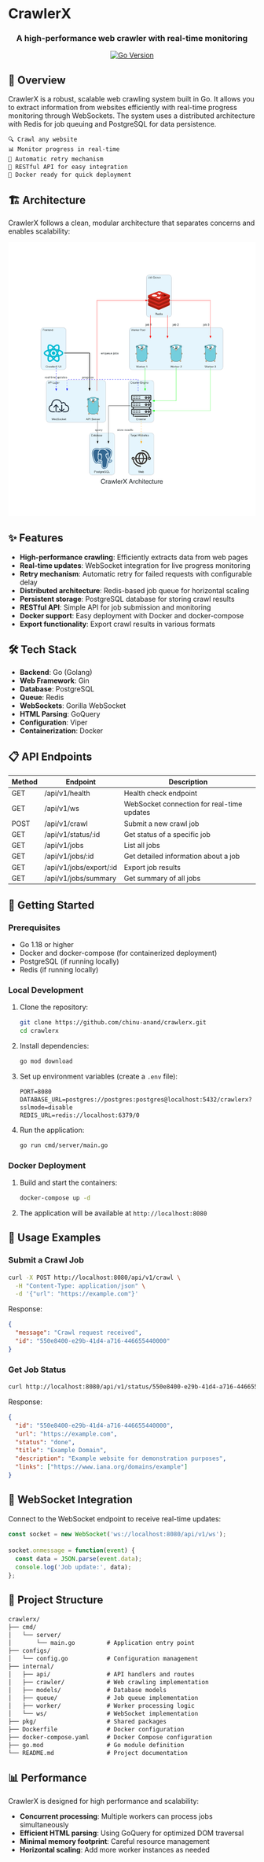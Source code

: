 # CrawlerX

<div align="center">
  <h3>A high-performance web crawler with real-time monitoring</h3>
</div>

<div align="center">
  
[![Go Version](https://img.shields.io/github/go-mod/go-version/chinu-anand/crawlerx)](https://github.com/chinu-anand/crawlerx)
  
</div>

## 🚀 Overview

CrawlerX is a robust, scalable web crawling system built in Go. It allows you to extract information from websites efficiently with real-time progress monitoring through WebSockets. The system uses a distributed architecture with Redis for job queuing and PostgreSQL for data persistence.

```
🔍 Crawl any website
📊 Monitor progress in real-time
🔄 Automatic retry mechanism
📱 RESTful API for easy integration
🐳 Docker ready for quick deployment
```

## 🏗️ Architecture

CrawlerX follows a clean, modular architecture that separates concerns and enables scalability:

![CrawlerX Architecture](./crawlerx_architecture.png)

## ✨ Features

- **High-performance crawling**: Efficiently extracts data from web pages
- **Real-time updates**: WebSocket integration for live progress monitoring
- **Retry mechanism**: Automatic retry for failed requests with configurable delay
- **Distributed architecture**: Redis-based job queue for horizontal scaling
- **Persistent storage**: PostgreSQL database for storing crawl results
- **RESTful API**: Simple API for job submission and monitoring
- **Docker support**: Easy deployment with Docker and docker-compose
- **Export functionality**: Export crawl results in various formats

## 🛠️ Tech Stack

- **Backend**: Go (Golang)
- **Web Framework**: Gin
- **Database**: PostgreSQL
- **Queue**: Redis
- **WebSockets**: Gorilla WebSocket
- **HTML Parsing**: GoQuery
- **Configuration**: Viper
- **Containerization**: Docker

## 📋 API Endpoints

| Method | Endpoint          | Description                                |
|--------|-------------------|--------------------------------------------|
| GET    | /api/v1/health    | Health check endpoint                      |
| GET    | /api/v1/ws        | WebSocket connection for real-time updates |
| POST   | /api/v1/crawl     | Submit a new crawl job                     |
| GET    | /api/v1/status/:id| Get status of a specific job               |
| GET    | /api/v1/jobs      | List all jobs                              |
| GET    | /api/v1/jobs/:id  | Get detailed information about a job       |
| GET    | /api/v1/jobs/export/:id | Export job results                   |
| GET    | /api/v1/jobs/summary    | Get summary of all jobs              |

## 🚀 Getting Started

### Prerequisites

- Go 1.18 or higher
- Docker and docker-compose (for containerized deployment)
- PostgreSQL (if running locally)
- Redis (if running locally)

### Local Development

1. Clone the repository:
   ```bash
   git clone https://github.com/chinu-anand/crawlerx.git
   cd crawlerx
   ```

2. Install dependencies:
   ```bash
   go mod download
   ```

3. Set up environment variables (create a `.env` file):
   ```
   PORT=8080
   DATABASE_URL=postgres://postgres:postgres@localhost:5432/crawlerx?sslmode=disable
   REDIS_URL=redis://localhost:6379/0
   ```

4. Run the application:
   ```bash
   go run cmd/server/main.go
   ```

### Docker Deployment

1. Build and start the containers:
   ```bash
   docker-compose up -d
   ```

2. The application will be available at `http://localhost:8080`

## 📝 Usage Examples

### Submit a Crawl Job

```bash
curl -X POST http://localhost:8080/api/v1/crawl \
  -H "Content-Type: application/json" \
  -d '{"url": "https://example.com"}'
```

Response:
```json
{
  "message": "Crawl request received",
  "id": "550e8400-e29b-41d4-a716-446655440000"
}
```

### Get Job Status

```bash
curl http://localhost:8080/api/v1/status/550e8400-e29b-41d4-a716-446655440000
```

Response:
```json
{
  "id": "550e8400-e29b-41d4-a716-446655440000",
  "url": "https://example.com",
  "status": "done",
  "title": "Example Domain",
  "description": "Example website for demonstration purposes",
  "links": ["https://www.iana.org/domains/example"]
}
```

## 🔄 WebSocket Integration

Connect to the WebSocket endpoint to receive real-time updates:

```javascript
const socket = new WebSocket('ws://localhost:8080/api/v1/ws');

socket.onmessage = function(event) {
  const data = JSON.parse(event.data);
  console.log('Job update:', data);
};
```

## 🧩 Project Structure

```
crawlerx/
├── cmd/
│   └── server/
│       └── main.go         # Application entry point
├── configs/
│   └── config.go           # Configuration management
├── internal/
│   ├── api/                # API handlers and routes
│   ├── crawler/            # Web crawling implementation
│   ├── models/             # Database models
│   ├── queue/              # Job queue implementation
│   ├── worker/             # Worker processing logic
│   └── ws/                 # WebSocket implementation
├── pkg/                    # Shared packages
├── Dockerfile              # Docker configuration
├── docker-compose.yaml     # Docker Compose configuration
├── go.mod                  # Go module definition
└── README.md               # Project documentation
```

## 📊 Performance

CrawlerX is designed for high performance and scalability:

- **Concurrent processing**: Multiple workers can process jobs simultaneously
- **Efficient HTML parsing**: Using GoQuery for optimized DOM traversal
- **Minimal memory footprint**: Careful resource management
- **Horizontal scaling**: Add more worker instances as needed